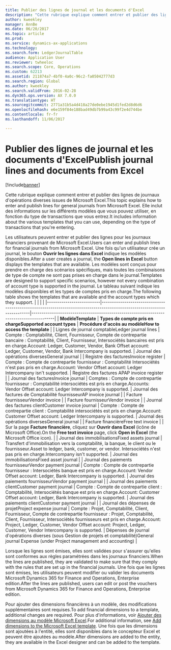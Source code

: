 ```yaml
---
title: Publier des lignes de journal et les documents d'Excel
description: "Cette rubrique explique comment entrer et publier des lignes de journaux d'opérations diverses issues de Microsoft Excel. Elle inclut des informations sur les différents modèles que vous pouvez utiliser, en fonction du type de transactions que vous entrez."
author: kweekley
manager: AnnBe
ms.date: 06/20/2017
ms.topic: article
ms.prod: 
ms.service: dynamics-ax-applications
ms.technology: 
ms.search.form: LedgerJournalTable
audience: Application User
ms.reviewer: twheeloc
ms.search.scope: Core, Operations
ms.custom: 62213
ms.assetid: 211874a7-4bf0-4a0c-96c2-fa05042777d3
ms.search.region: Global
ms.author: kweekley
ms.search.validFrom: 2016-02-28
ms.dyn365.ops.version: AX 7.0.0
ms.translationtype: HT
ms.sourcegitcommit: 2771a31b5a4d418a27de0ebe1945d1fed2d8d6d6
ms.openlocfilehash: e6e159f84e188bad49db7b99a43c99f2e4d744be
ms.contentlocale: fr-fr
ms.lasthandoff: 11/06/2017

---
```


# <a name="publish-journal-lines-and-documents-from-excel"></a><span data-ttu-id="c8198-104">Publier des lignes de journal et les documents d'Excel</span><span class="sxs-lookup"><span data-stu-id="c8198-104">Publish journal lines and documents from Excel</span></span>

[!include[banner](../includes/banner.md)]


<span data-ttu-id="c8198-105">Cette rubrique explique comment entrer et publier des lignes de journaux d'opérations diverses issues de Microsoft Excel.</span><span class="sxs-lookup"><span data-stu-id="c8198-105">This topic explains how to enter and publish lines for general journals from Microsoft Excel.</span></span> <span data-ttu-id="c8198-106">Elle inclut des informations sur les différents modèles que vous pouvez utiliser, en fonction du type de transactions que vous entrez.</span><span class="sxs-lookup"><span data-stu-id="c8198-106">It includes information about the various templates that you can use, depending on the type of transactions that you're entering.</span></span>

<span data-ttu-id="c8198-107">Les utilisateurs peuvent entrer et publier des lignes pour les journaux financiers provenant de Microsoft Excel.</span><span class="sxs-lookup"><span data-stu-id="c8198-107">Users can enter and publish lines for financial journals from Microsoft Excel.</span></span> <span data-ttu-id="c8198-108">Une fois qu'un utilisateur crée un journal, le bouton **Ouvrir les lignes dans Excel** indique les modèles disponibles.</span><span class="sxs-lookup"><span data-stu-id="c8198-108">After a user creates a journal, the **Open lines in Excel** button displays the templates that are available.</span></span> <span data-ttu-id="c8198-109">Les modèles sont conçus pour prendre en charge des scénarios spécifiques, mais toutes les combinaisons de type de compte ne sont pas prises en charge dans le journal.</span><span class="sxs-lookup"><span data-stu-id="c8198-109">Templates are designed to support specific scenarios, however not every combination of account type is supported in the journal.</span></span> <span data-ttu-id="c8198-110">Le tableau suivant indique les modèles disponibles et les types de comptes pris en charge.</span><span class="sxs-lookup"><span data-stu-id="c8198-110">The following table shows the templates that are available and the account types which they support.</span></span>
|                          |                                                                                                                         |                                                                                         |
|--------------------------|-------------------------------------------------------------------------------------------------------------------------|-----------------------------------------------------------------------------------------|
| <span data-ttu-id="c8198-111">**Modèle**</span><span class="sxs-lookup"><span data-stu-id="c8198-111">**Template**</span></span>             | <span data-ttu-id="c8198-112">**Types de compte pris en charge**</span><span class="sxs-lookup"><span data-stu-id="c8198-112">**Supported account types**</span></span>                                                                                             | <span data-ttu-id="c8198-113">**Procédure d'accès au modèle**</span><span class="sxs-lookup"><span data-stu-id="c8198-113">**How to access the template**</span></span>                                                          |
| <span data-ttu-id="c8198-114">Lignes de journal comptable</span><span class="sxs-lookup"><span data-stu-id="c8198-114">Ledger journal lines</span></span>     | <span data-ttu-id="c8198-115">Compte : Comptabilité, Client, Fournisseur, Compte de contrepartie bancaire : Comptabilité, Client, Fournisseur, Intersociétés bancaires est pris en charge.</span><span class="sxs-lookup"><span data-stu-id="c8198-115">Account: Ledger, Customer, Vendor, Bank Offset account: Ledger, Customer, Vendor, Bank Intercompany is supported.</span></span>       | <span data-ttu-id="c8198-116">Journal des opérations diverses</span><span class="sxs-lookup"><span data-stu-id="c8198-116">General journal</span></span>                                                                         |
| <span data-ttu-id="c8198-117">Registre des factures</span><span class="sxs-lookup"><span data-stu-id="c8198-117">Invoice register</span></span>         | <span data-ttu-id="c8198-118">Compte : Compte de contrepartie fournisseur : Comptabilité Intersociétés n'est pas pris en charge.</span><span class="sxs-lookup"><span data-stu-id="c8198-118">Account: Vendor Offset account: Ledger Intercompany isn't supported.</span></span>                                                    | <span data-ttu-id="c8198-119">Registre des factures AP</span><span class="sxs-lookup"><span data-stu-id="c8198-119">AP invoice register</span></span>                                                                     |
| <span data-ttu-id="c8198-120">Journal des factures</span><span class="sxs-lookup"><span data-stu-id="c8198-120">Invoice journal</span></span>          | <span data-ttu-id="c8198-121">Comptes : Compte de contrepartie fournisseur : Comptabilité intersociétés est pris en charge.</span><span class="sxs-lookup"><span data-stu-id="c8198-121">Accounts: Vendor Offset account: Ledger Intercompany is supported.</span></span>                                                      | <span data-ttu-id="c8198-122">Journal des factures de Comptabilité fournisseur</span><span class="sxs-lookup"><span data-stu-id="c8198-122">AP invoice journal</span></span>                                                                      |
| <span data-ttu-id="c8198-123">Facture fournisseur</span><span class="sxs-lookup"><span data-stu-id="c8198-123">Vendor invoice</span></span>           |                                                                                                                         | <span data-ttu-id="c8198-124">Facture fournisseur</span><span class="sxs-lookup"><span data-stu-id="c8198-124">Vendor invoice</span></span>                                                                          |
| <span data-ttu-id="c8198-125">Journal des factures client</span><span class="sxs-lookup"><span data-stu-id="c8198-125">Customer invoice journal</span></span> | <span data-ttu-id="c8198-126">Compte : Compte de contrepartie client : Comptabilité intersociétés est pris en charge.</span><span class="sxs-lookup"><span data-stu-id="c8198-126">Account: Customer Offset account: Ledger Intercompany is supported.</span></span>                                                     | <span data-ttu-id="c8198-127">Journal des opérations diverses</span><span class="sxs-lookup"><span data-stu-id="c8198-127">General journal</span></span>                                                                         |
| <span data-ttu-id="c8198-128">Facture financière</span><span class="sxs-lookup"><span data-stu-id="c8198-128">Free text invoice</span></span>        |                                                                                                                         | <span data-ttu-id="c8198-129">Sur la page **Facture financière**, cliquez sur **Ouvrir dans Excel** (icône de Microsoft Office).</span><span class="sxs-lookup"><span data-stu-id="c8198-129">On the **Free text invoice** page, click **Open in Excel** (the Microsoft Office icon).</span></span> |
| <span data-ttu-id="c8198-130">Journal des immobilisations</span><span class="sxs-lookup"><span data-stu-id="c8198-130">Fixed assets journal</span></span>     | <span data-ttu-id="c8198-131">Transfert d'immobilisation vers la comptabilité, la banque, le client ou le fournisseur.</span><span class="sxs-lookup"><span data-stu-id="c8198-131">Asset to ledger, bank, customer, or vendor.</span></span> <span data-ttu-id="c8198-132">Intersociétés n'est pas pris en charge.</span><span class="sxs-lookup"><span data-stu-id="c8198-132">Intercompany isn't supported.</span></span>                                               | <span data-ttu-id="c8198-133">Journal des immobilisations</span><span class="sxs-lookup"><span data-stu-id="c8198-133">Fixed asset journal</span></span>                                                                     |
| <span data-ttu-id="c8198-134">Journal des paiements fournisseur</span><span class="sxs-lookup"><span data-stu-id="c8198-134">Vendor payment journal</span></span>   | <span data-ttu-id="c8198-135">Compte : Compte de contrepartie fournisseur : Intersociétés banque est pris en charge.</span><span class="sxs-lookup"><span data-stu-id="c8198-135">Account: Vendor Offset account: Ledger, Bank Intercompany is supported.</span></span>                                                 | <span data-ttu-id="c8198-136">Journal des paiements fournisseur</span><span class="sxs-lookup"><span data-stu-id="c8198-136">Vendor payment journal</span></span>                                                                  |
| <span data-ttu-id="c8198-137">Journal des paiements client</span><span class="sxs-lookup"><span data-stu-id="c8198-137">Customer payment journal</span></span> | <span data-ttu-id="c8198-138">Compte : Compte de contrepartie client : Comptabilité, Intersociétés banque est pris en charge.</span><span class="sxs-lookup"><span data-stu-id="c8198-138">Account: Customer Offset account: Ledger, Bank Intercompany is supported.</span></span>                                               | <span data-ttu-id="c8198-139">Journal des paiements client</span><span class="sxs-lookup"><span data-stu-id="c8198-139">Customer payment journal</span></span>                                                                |
| <span data-ttu-id="c8198-140">Journal des dépenses de projet</span><span class="sxs-lookup"><span data-stu-id="c8198-140">Project expense journal</span></span>  | <span data-ttu-id="c8198-141">Compte : Projet, Comptabilité, Client, Fournisseur, Compte de contrepartie fournisseur : Projet, Comptabilité, Client, Fournisseur, Intersociétés fournisseurs est pris en charge.</span><span class="sxs-lookup"><span data-stu-id="c8198-141">Account: Project, Ledger, Customer, Vendor Offset account: Project, Ledger, Customer, Vendor Intercompany is supported.</span></span> | <span data-ttu-id="c8198-142">Dépenses de journal d'opérations diverses (sous Gestion de projets et comptabilité)</span><span class="sxs-lookup"><span data-stu-id="c8198-142">General journal Expense (under Project management and accounting)</span></span>                       |

<span data-ttu-id="c8198-143">Lorsque les lignes sont émises, elles sont validées pour s'assurer qu'elles sont conformes aux règles paramétrées dans les journaux financiers.</span><span class="sxs-lookup"><span data-stu-id="c8198-143">When the lines are published, they are validated to make sure that they comply with the rules that are set up in the financial journals.</span></span> <span data-ttu-id="c8198-144">Une fois que les lignes sont émises, les utilisateurs peuvent modifier ou valider les documents Microsoft Dynamics 365 for Finance and Operations, Enterprise edition.</span><span class="sxs-lookup"><span data-stu-id="c8198-144">After the lines are published, users can edit or post the vouchers from Microsoft Dynamics 365 for Finance and Operations, Enterprise edition.</span></span> 

<span data-ttu-id="c8198-145">Pour ajouter des dimensions financières à un modèle, des modifications supplémentaires sont requises.</span><span class="sxs-lookup"><span data-stu-id="c8198-145">To add financial dimensions to a template, additional changes are required.</span></span> <span data-ttu-id="c8198-146">Pour plus d'informations, voir [Ajouter des dimensions au modèle Microsoft Excel](../../dev-itpro/financial/add-dimensions-excel-templates.md).</span><span class="sxs-lookup"><span data-stu-id="c8198-146">For additional information, see [Add dimensions to the Microsoft Excel template](../../dev-itpro/financial/add-dimensions-excel-templates.md).</span></span> <span data-ttu-id="c8198-147">Une fois que les dimensions sont ajoutées à l'entité, elles sont disponibles dans le concepteur Excel et peuvent être ajoutées au modèle.</span><span class="sxs-lookup"><span data-stu-id="c8198-147">After dimensions are added to the entity, they are available in the Excel designer and can be added to the template.</span></span>






